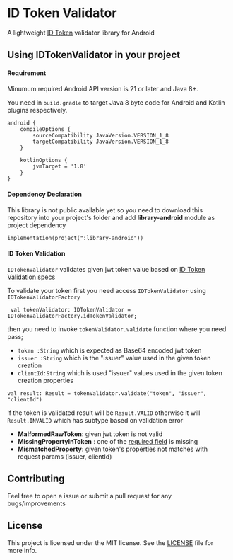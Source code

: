 
# ID Token Validator  
  
A lightweight [ID Token](https://openid.net/specs/openid-connect-core-1_0.html#IDToken) validator library  for Android

  
## Using IDTokenValidator in your project
  
#### Requirement
Minumum required Android API version is 21 or later and Java 8+.

You need in  `build.gradle`  to target Java 8 byte code for Android and Kotlin plugins respectively.
```
android {
    compileOptions {
        sourceCompatibility JavaVersion.VERSION_1_8
        targetCompatibility JavaVersion.VERSION_1_8
    }

    kotlinOptions {
        jvmTarget = '1.8'
    }
}
```

#### Dependency Declaration

This library is not public available yet so you need to download this repository into your project's folder and add **library-android**  module as project dependency

```
implementation(project(":library-android"))
```
  
#### ID Token Validation
`IDTokenValidator` validates given jwt token value based on [ID Token Validation specs](https://openid.net/specs/openid-connect-core-1_0.html#IDTokenValidation)

To validate your token first you need access `IDTokenValidator` using `IDTokenValidatorFactory`

```
 val tokenValidator: IDTokenValidator = IDTokenValidatorFactory.idTokenValidator;
```
then you need to invoke `tokenValidator.validate` function where you need pass;
* `token :String`  which is expected as Base64 encoded jwt token
* `issuer :String` which is the "issuer" value used in the given token creation
* `clientId:String` which is used "issuer" values used in the given token creation
properties

```
val result: Result = tokenValidator.validate("token", "issuer", "clientId")
```
if the token is validated result will be `Result.VALID` otherwise it will `Result.INVALID` which has subtype based on validation error

* **MalformedRawToken**: given jwt token is not valid
* **MissingPropertyInToken** : one of the [required field](https://openid.net/specs/openid-connect-core-1_0.html#IDToken) is missing
* **MismatchedProperty**: given token's properties not matches with request params (issuer, clientId)


## Contributing  
  
Feel free to open a issue or submit a pull request for any bugs/improvements

## License 
  
This project is licensed under the MIT license. See the [LICENSE](https://github.com/gokhanaliccii/IDTokenValidator/blob/main/LICENSE) file for more info.